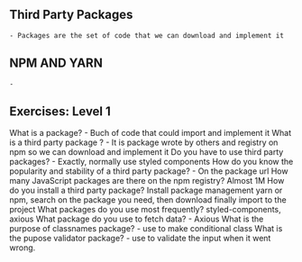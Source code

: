 ## Third Party Packages
    - Packages are the set of code that we can download and implement it
## NPM AND YARN
    - 
## Exercises: Level 1
What is a package?
    - Buch of code that could import and implement it
What is a third party package ?
    - It is package wrote by others and registry on npm so we can download and implement it
Do you have to use third party packages?
    - Exactly, normally  use styled components
How do you know the popularity and stability of a third party package?
    - On the package url
How many JavaScript packages are there on the npm registry?
    Almost 1M
How do you install a third party package?
    Install package management yarn or npm,
    search on the package you need, then download finally import to the project
What packages do you use most frequently?
    styled-components, axious
What package do you use to fetch data?
    - Axious
What is the purpose of classnames package?
    - use to make conditional class
What is the pupose validator package?
    - use to validate the input when it went wrong.
